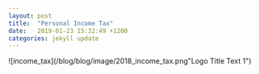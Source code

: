 ```yaml
---
layout: post
title:  "Personal Income Tax"
date:   2019-01-23 15:32:49 +1200
categories: jekyll update
---
```


![income_tax](/blog/blog/image/2018_income_tax.png"Logo Title Text 1")
